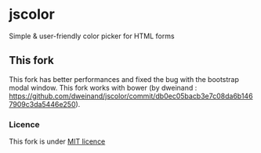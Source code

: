 jscolor
=======

Simple & user-friendly color picker for HTML forms


This fork
---------

This fork has better performances and fixed the bug with the bootstrap modal window.
This fork works with bower (by dweinand : https://github.com/dweinand/jscolor/commit/db0ec05bacb3e7c08da6b1467909c3da5446e250).


### Licence

This fork is under [MIT licence](http://choosealicense.com/licenses/mit/)
